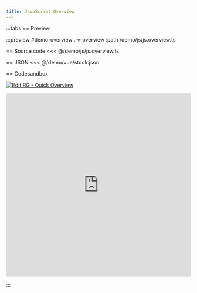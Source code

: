 ```yaml
---
title: JavaScript Overview
---
```


:::tabs
== Preview

:::preview #demo-overview .rv-overview :path /demo/js/js.overview.ts



== Source code
<<< @/demo/js/js.overview.ts


== JSON
<<< @/demo/vue/stock.json

== Codesandbox


[![Edit RG - Quick Overview](https://codesandbox.io/static/img/play-codesandbox.svg)](https://codesandbox.io/p/sandbox/rg-quick-overview-88rf36?from-embed=)

<ClientOnly>
<iframe src="https://codesandbox.io/embed/88rf36?view=preview&module=%2Fsrc%2Findex.ts&hidenavigation=1"
     style="width:100%; height: 500px; border:0; border-radius: 4px; overflow:hidden;"
     title="RG - Quick Overview"
     allow="accelerometer; ambient-light-sensor; camera; encrypted-media; geolocation; gyroscope; hid; microphone; midi; payment; usb; vr; xr-spatial-tracking"
     sandbox="allow-forms allow-modals allow-popups allow-presentation allow-same-origin allow-scripts"
   ></iframe>
</ClientOnly>

:::

